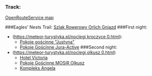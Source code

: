 ### Track:
[OpenRouteService map](https://maps.openrouteservice.org/directions?n1=50.131033&n2=19.706383&n3=13&a=50.808186,19.120245,50.80984,19.225388,50.777504,19.269333,50.746721,19.271908,50.704612,19.354134,50.717004,19.417477,50.710156,19.436703,50.594571,19.557381,50.561323,19.532747,50.552598,19.528627,50.543218,19.51601,50.529907,19.507341,50.49836,19.553261,50.473676,19.521203,50.453078,19.562531,50.435532,19.597034,50.436079,19.678059,50.414808,19.651966,50.408846,19.621067,50.389697,19.645271,50.337792,19.59888,50.322066,19.595146,50.318696,19.5824,50.290984,19.594116,50.278535,19.564247,50.259498,19.580727,50.246766,19.607506,50.231505,19.623642,50.182972,19.674754,50.157656,19.629135,50.121128,19.633598,50.106928,19.596176,50.097569,19.688101,50.097954,19.70355,50.110561,19.75492,50.075843,19.872959,50.082143,19.88108,50.068668,19.94864&b=1a&c=0&k1=en-US&k2=km)

###Eagles' Nests Trail:
[Szlak Rowerowy Orlich Gniazd](https://www.orlegniazda.pl/Trasy/Pokaz/12398)
###First night:
- (https://meteor-turystyka.pl/noclegi,kroczyce,0.html):
    - [Pokoje gościnne "Justyna"](https://justyna-podlesice.pl/)
    - [Pokoje Gościnne Jura-Active](https://meteor-turystyka.pl/jura-active-podlesice,podlesice.html)
###Second night:
- (https://meteor-turystyka.pl/noclegi,olkusz,0.html)
    - [Hotel Victoria](https://meteor-turystyka.pl/victoria-olkusz,olkusz.html)
    - [Pokoje Gościnne MOSiR Olkusz](https://meteor-turystyka.pl/mosir-olkusz,olkusz.html)
    - [Kompleks Angela](https://meteor-turystyka.pl/kompleks-olkusz,olkusz.html)